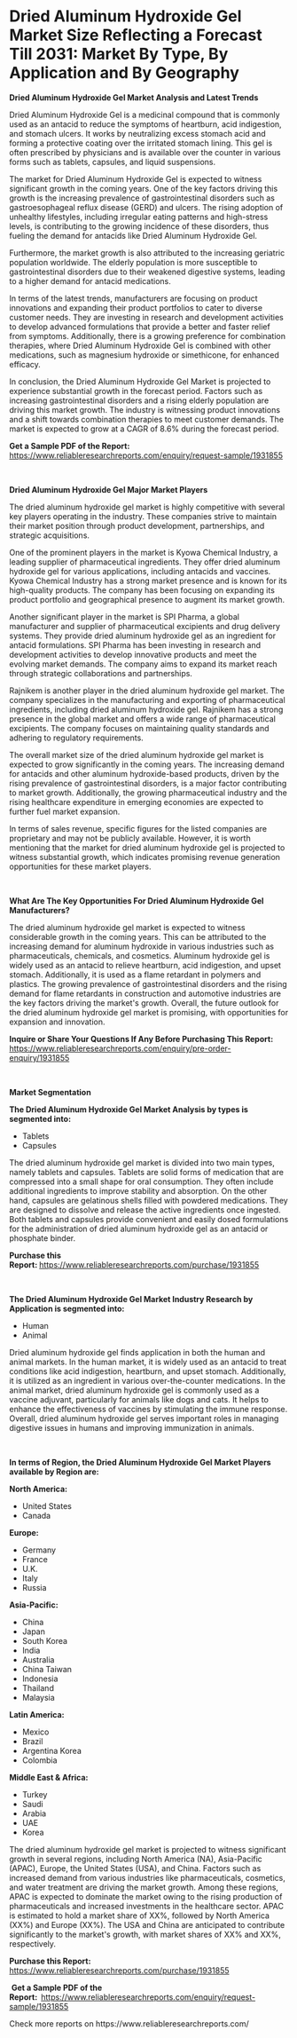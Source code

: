 <p><h1>Dried Aluminum Hydroxide Gel Market Size Reflecting a Forecast Till 2031: Market By Type, By Application and By Geography</h1></p><p><strong>Dried Aluminum Hydroxide Gel Market Analysis and Latest Trends</strong></p>
<p><p>Dried Aluminum Hydroxide Gel is a medicinal compound that is commonly used as an antacid to reduce the symptoms of heartburn, acid indigestion, and stomach ulcers. It works by neutralizing excess stomach acid and forming a protective coating over the irritated stomach lining. This gel is often prescribed by physicians and is available over the counter in various forms such as tablets, capsules, and liquid suspensions.</p><p>The market for Dried Aluminum Hydroxide Gel is expected to witness significant growth in the coming years. One of the key factors driving this growth is the increasing prevalence of gastrointestinal disorders such as gastroesophageal reflux disease (GERD) and ulcers. The rising adoption of unhealthy lifestyles, including irregular eating patterns and high-stress levels, is contributing to the growing incidence of these disorders, thus fueling the demand for antacids like Dried Aluminum Hydroxide Gel.</p><p>Furthermore, the market growth is also attributed to the increasing geriatric population worldwide. The elderly population is more susceptible to gastrointestinal disorders due to their weakened digestive systems, leading to a higher demand for antacid medications.</p><p>In terms of the latest trends, manufacturers are focusing on product innovations and expanding their product portfolios to cater to diverse customer needs. They are investing in research and development activities to develop advanced formulations that provide a better and faster relief from symptoms. Additionally, there is a growing preference for combination therapies, where Dried Aluminum Hydroxide Gel is combined with other medications, such as magnesium hydroxide or simethicone, for enhanced efficacy.</p><p>In conclusion, the Dried Aluminum Hydroxide Gel Market is projected to experience substantial growth in the forecast period. Factors such as increasing gastrointestinal disorders and a rising elderly population are driving this market growth. The industry is witnessing product innovations and a shift towards combination therapies to meet customer demands. The market is expected to grow at a CAGR of 8.6% during the forecast period.</p></p>
<p><strong>Get a Sample PDF of the Report:&nbsp;</strong> <a href="https://www.reliableresearchreports.com/enquiry/request-sample/1931855">https://www.reliableresearchreports.com/enquiry/request-sample/1931855</a></p>
<p>&nbsp;</p>
<p><strong>Dried Aluminum Hydroxide Gel Major Market Players</strong></p>
<p><p>The dried aluminum hydroxide gel market is highly competitive with several key players operating in the industry. These companies strive to maintain their market position through product development, partnerships, and strategic acquisitions.</p><p>One of the prominent players in the market is Kyowa Chemical Industry, a leading supplier of pharmaceutical ingredients. They offer dried aluminum hydroxide gel for various applications, including antacids and vaccines. Kyowa Chemical Industry has a strong market presence and is known for its high-quality products. The company has been focusing on expanding its product portfolio and geographical presence to augment its market growth.</p><p>Another significant player in the market is SPI Pharma, a global manufacturer and supplier of pharmaceutical excipients and drug delivery systems. They provide dried aluminum hydroxide gel as an ingredient for antacid formulations. SPI Pharma has been investing in research and development activities to develop innovative products and meet the evolving market demands. The company aims to expand its market reach through strategic collaborations and partnerships.</p><p>Rajnikem is another player in the dried aluminum hydroxide gel market. The company specializes in the manufacturing and exporting of pharmaceutical ingredients, including dried aluminum hydroxide gel. Rajnikem has a strong presence in the global market and offers a wide range of pharmaceutical excipients. The company focuses on maintaining quality standards and adhering to regulatory requirements.</p><p>The overall market size of the dried aluminum hydroxide gel market is expected to grow significantly in the coming years. The increasing demand for antacids and other aluminum hydroxide-based products, driven by the rising prevalence of gastrointestinal disorders, is a major factor contributing to market growth. Additionally, the growing pharmaceutical industry and the rising healthcare expenditure in emerging economies are expected to further fuel market expansion.</p><p>In terms of sales revenue, specific figures for the listed companies are proprietary and may not be publicly available. However, it is worth mentioning that the market for dried aluminum hydroxide gel is projected to witness substantial growth, which indicates promising revenue generation opportunities for these market players.</p></p>
<p>&nbsp;</p>
<p><strong>What Are The Key Opportunities For Dried Aluminum Hydroxide Gel Manufacturers?</strong></p>
<p><p>The dried aluminum hydroxide gel market is expected to witness considerable growth in the coming years. This can be attributed to the increasing demand for aluminum hydroxide in various industries such as pharmaceuticals, chemicals, and cosmetics. Aluminum hydroxide gel is widely used as an antacid to relieve heartburn, acid indigestion, and upset stomach. Additionally, it is used as a flame retardant in polymers and plastics. The growing prevalence of gastrointestinal disorders and the rising demand for flame retardants in construction and automotive industries are the key factors driving the market's growth. Overall, the future outlook for the dried aluminum hydroxide gel market is promising, with opportunities for expansion and innovation.</p></p>
<p><strong>Inquire or Share Your Questions If Any Before Purchasing This Report:</strong> <a href="https://www.reliableresearchreports.com/enquiry/pre-order-enquiry/1931855">https://www.reliableresearchreports.com/enquiry/pre-order-enquiry/1931855</a></p>
<p>&nbsp;</p>
<p><strong>Market Segmentation</strong></p>
<p><strong>The Dried Aluminum Hydroxide Gel Market Analysis by types is segmented into:</strong></p>
<p><ul><li>Tablets</li><li>Capsules</li></ul></p>
<p><p>The dried aluminum hydroxide gel market is divided into two main types, namely tablets and capsules. Tablets are solid forms of medication that are compressed into a small shape for oral consumption. They often include additional ingredients to improve stability and absorption. On the other hand, capsules are gelatinous shells filled with powdered medications. They are designed to dissolve and release the active ingredients once ingested. Both tablets and capsules provide convenient and easily dosed formulations for the administration of dried aluminum hydroxide gel as an antacid or phosphate binder.</p></p>
<p><strong>Purchase this Report:&nbsp;</strong><a href="https://www.reliableresearchreports.com/purchase/1931855">https://www.reliableresearchreports.com/purchase/1931855</a></p>
<p>&nbsp;</p>
<p><strong>The Dried Aluminum Hydroxide Gel Market Industry Research by Application is segmented into:</strong></p>
<p><ul><li>Human</li><li>Animal</li></ul></p>
<p><p>Dried aluminum hydroxide gel finds application in both the human and animal markets. In the human market, it is widely used as an antacid to treat conditions like acid indigestion, heartburn, and upset stomach. Additionally, it is utilized as an ingredient in various over-the-counter medications. In the animal market, dried aluminum hydroxide gel is commonly used as a vaccine adjuvant, particularly for animals like dogs and cats. It helps to enhance the effectiveness of vaccines by stimulating the immune response. Overall, dried aluminum hydroxide gel serves important roles in managing digestive issues in humans and improving immunization in animals.</p></p>
<p>&nbsp;</p>
<p><strong>In terms of Region, the Dried Aluminum Hydroxide Gel Market Players available by Region are:</strong></p>
<p>
    <p> <strong> North America: </strong>
        <ul>
            <li>United States</li>
            <li>Canada</li>
        </ul>
        </p> 
    <p> <strong> Europe: </strong>
        <ul>
            <li>Germany</li>
            <li>France</li>
            <li>U.K.</li>
            <li>Italy</li>
            <li>Russia</li>
        </ul>
        </p> 
    <p> <strong> Asia-Pacific: </strong>
        <ul>
            <li>China</li>
            <li>Japan</li>
            <li>South Korea</li>
            <li>India</li>
            <li>Australia</li>
            <li>China Taiwan</li>
            <li>Indonesia</li>
            <li>Thailand</li>
            <li>Malaysia</li>
        </ul>
        </p> 
    <p> <strong> Latin America: </strong>
        <ul>
            <li>Mexico</li>
            <li>Brazil</li>
            <li>Argentina Korea</li>
            <li>Colombia</li>
        </ul>
        </p> 
    <p> <strong> Middle East & Africa: </strong>
        <ul>
            <li>Turkey</li>
            <li>Saudi</li>
            <li>Arabia</li>
            <li>UAE</li>
            <li>Korea</li>
        </ul>
    </p>
    </p>
<p><p>The dried aluminum hydroxide gel market is projected to witness significant growth in several regions, including North America (NA), Asia-Pacific (APAC), Europe, the United States (USA), and China. Factors such as increased demand from various industries like pharmaceuticals, cosmetics, and water treatment are driving the market growth. Among these regions, APAC is expected to dominate the market owing to the rising production of pharmaceuticals and increased investments in the healthcare sector. APAC is estimated to hold a market share of XX%, followed by North America (XX%) and Europe (XX%). The USA and China are anticipated to contribute significantly to the market's growth, with market shares of XX% and XX%, respectively.</p></p>
<p><strong>Purchase this Report: </strong><a href="https://www.reliableresearchreports.com/purchase/1931855">https://www.reliableresearchreports.com/purchase/1931855</a></p>
<p>&nbsp;<strong>Get a Sample PDF of the Report:&nbsp;&nbsp;</strong><a href="https://www.reliableresearchreports.com/enquiry/request-sample/1931855">https://www.reliableresearchreports.com/enquiry/request-sample/1931855</a></p>
<p><strong></strong></p>
<p>Check more reports on https://www.reliableresearchreports.com/</p>